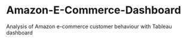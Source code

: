 # Amazon-E-Commerce-Dashboard
Analysis of Amazon e-commerce customer behaviour with Tableau dashboard
